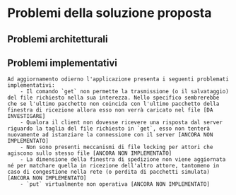 # Problemi della soluzione proposta
## Problemi architetturali
    
## Problemi implementativi
    Ad aggiornamento odierno l'applicazione presenta i seguenti problemati implementativi:
        - Il comando `get` non permette la trasmissione (o il salvataggio) del file richiesto nella sua interezza. Nello specifico sembrerebbe che se l'ultimo pacchetto non coincida con l'ultimo pacchetto della finestra di ricezione allora esso non verrà caricato nel file [DA INVESTIGARE]
        - Qualora il client non dovesse ricevere una risposta dal server riguardo la taglia del file richiesto in `get`, esso non tenterà nuovamente ad istanziare la connessione con il server [ANCORA NON IMPLEMENTATO]
        - Non sono presenti meccanismi di file locking per attori che agiscono sullo stesso file [ANCORA NON IMPLEMENTATO]
        - La dimensione della finestra di spedizione non viene aggiornata né per matchare quella in ricezione dell'altro attore, tantomeno in caso di congestione nella rete (o perdita di pacchetti simulata) [ANCORA NON IMPLEMENTATO]
        - `put` virtualmente non operativa [ANCORA NON IMPLEMENTATO]
